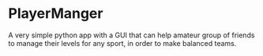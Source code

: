 # PlayerManger
A very simple python app with a GUI that can help amateur group of friends to manage their levels for any sport, in order to make balanced teams.
